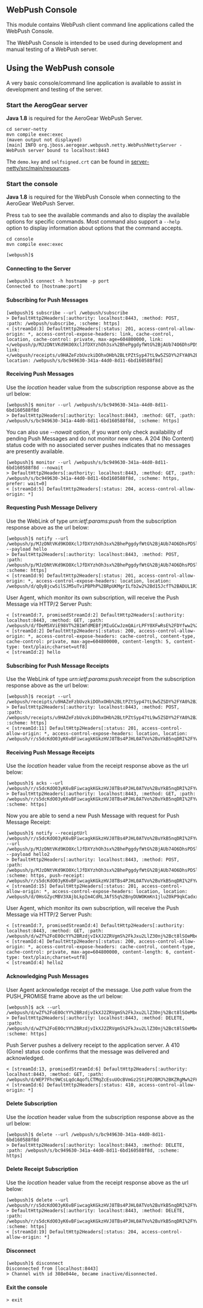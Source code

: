 ## WebPush Console
This module contains WebPush client command line applications called the WebPush Console.

The WebPush Console is intended to be used during development and manual testing of a WebPush server.

## Using the WebPush console
A very basic console/command line application is available to assist in development and testing of the server.

### Start the AerogGear server
__Java 1.8__ is required for the AeroGear WebPush Server.

    cd server-netty
    mvn compile exec:exec
    (maven output not displayed)
    [main] INFO org.jboss.aerogear.webpush.netty.WebPushNettyServer - WebPush server bound to localhost:8443

The ```demo.key``` and ```selfsigned.crt``` can be found in [server-netty/src/main/resources](../server-netty/src/main/resources).

### Start the console
__Java 1.8__ is required for the WebPush Console when connecting to the AeroGear WebPush Server.


Press ```tab``` to see the available commands and also to display the available options for specific commands.
Most command also support a ```--help``` option to display information about options that the command accepts.
  
    cd console
    mvn compile exec:exec
    
    [webpush]$

#### Connecting to the Server

    [webpush]$ connect -h hostname -p port
    Connected to [hostname:port]

#### Subscribing for Push Messages

    [webpush]$ subscribe --url /webpush/subscribe
    > DefaultHttp2Headers[:authority: localhost:8443, :method: POST, :path: /webpush/subscribe, :scheme: https]
    < [streamId:3] DefaultHttp2Headers[:status: 201, access-control-allow-origin: *, access-control-expose-headers: link, cache-control, location, cache-control: private, max-age=604800000, link: </webpush/p/MJzDNtVKd9KO0XclJfDXYzhOh3sx%2BhePggdyfWtG%2BjAUb74O6DhsPDSlNkrFnspAj75DzDKWYyYEDKt%2BiGwfk%2FgAMrJD3GGxAH1l5xyYoInks6B90GGbIEE77HDF%2FM9cXzKZdWxcgpPB>;rel="urn:ietf:params:push", link: </webpush/receipts/u9HAZeFzbUvzkiDOhxOHb%2BLtPZtSyp47tL9w5ZSDY%2FYA0%2BJOfjV6sH%2F4woxz4zIKOTTxB8MX%2Fwe2qNHwsSKKok8mVCU%3D>;rel="urn:ietf:params:push:receipt", location: /webpush/s/bc949630-341a-44d0-8d11-6bd160588f8d]

#### Receiving Push Messages
Use the _location_ header value from the subscription response above as the url below:

    [webpush]$ monitor --url /webpush/s/bc949630-341a-44d0-8d11-6bd160588f8d
    > DefaultHttp2Headers[:authority: localhost:8443, :method: GET, :path: /webpush/s/bc949630-341a-44d0-8d11-6bd160588f8d, :scheme: https]

You can also use _--nowait_ option, if you want only check availability of pending Push Messages and do not monitor new ones.
A 204 (No Content) status code with no associated server pushes indicates that no messages are presently available.

    [webpush]$ monitor --url /webpush/s/bc949630-341a-44d0-8d11-6bd160588f8d --nowait 
    > DefaultHttp2Headers[:authority: localhost:8443, :method: GET, :path: /webpush/s/bc949630-341a-44d0-8d11-6bd160588f8d, :scheme: https, prefer: wait=0]
    < [streamId:5] DefaultHttp2Headers[:status: 204, access-control-allow-origin: *]

#### Requesting Push Message Delivery
Use the WebLink of type _urn:ietf:params:push_ from the subscription response above as the url below:

    [webpush]$ notify --url /webpush/p/MJzDNtVKd9KO0XclJfDXYzhOh3sx%2BhePggdyfWtG%2BjAUb74O6DhsPDSlNkrFnspAj75DzDKWYyYEDKt%2BiGwfk%2FgAMrJD3GGxAH1l5xyYoInks6B90GGbIEE77HDF%2FM9cXzKZdWxcgpPB --payload hello
    > DefaultHttp2Headers[:authority: localhost:8443, :method: POST, :path: /webpush/p/MJzDNtVKd9KO0XclJfDXYzhOh3sx%2BhePggdyfWtG%2BjAUb74O6DhsPDSlNkrFnspAj75DzDKWYyYEDKt%2BiGwfk%2FgAMrJD3GGxAH1l5xyYoInks6B90GGbIEE77HDF%2FM9cXzKZdWxcgpPB, :scheme: https]
    < [streamId:9] DefaultHttp2Headers[:status: 201, access-control-allow-origin: *, access-control-expose-headers: location, location: /webpush/d/qOyBjcw5ilSJM5uTviPBPhP%2BRpUKMgrILfb2w2%2Bd15JcfT%2BADUL1RIrACThAiwstDf6wYNoWWaawUVkfaoA3Q3ABx6OzmetNynhSJlqA7gnLneqhpK2hYmrGdsRWfFuN6POLB9B3ySDs]

User Agent, which monitor its own subscription, will receive the Push Message via HTTP/2 Server Push:

    < [streamId:7, promisedStreamId:2] DefaultHttp2Headers[:authority: localhost:8443, :method: GET, :path: /webpush/d/fDeM5XViE98VT%2B1WfdMEBfjMIuGCwJzmQAirLPFY0XFwRsE%2FDYfww2%2Flj7fu%2Fed4UKRETQyqvJndTIGfX6u%2BUtRFtFbeH2q4nwTpfszX9mOZg1xq1chKPbi5IPkZSut5V8FvYGTRBxcL]
    < [streamId:2] DefaultHttp2Headers[:status: 200, access-control-allow-origin: *, access-control-expose-headers: cache-control, content-type, cache-control: private, max-age=604800000, content-length: 5, content-type: text/plain;charset=utf8]
    < [streamId:2] hello

#### Subscribing for Push Message Receipts
Use the WebLink of type _urn:ietf:params:push:receipt_ from the subscription response above as the url below:

    [webpush]$ receipt --url /webpush/receipts/u9HAZeFzbUvzkiDOhxOHb%2BLtPZtSyp47tL9w5ZSDY%2FYA0%2BJOfjV6sH%2F4woxz4zIKOTTxB8MX%2Fwe2qNHwsSKKok8mVCU%3D
    > DefaultHttp2Headers[:authority: localhost:8443, :method: POST, :path: /webpush/receipts/u9HAZeFzbUvzkiDOhxOHb%2BLtPZtSyp47tL9w5ZSDY%2FYA0%2BJOfjV6sH%2F4woxz4zIKOTTxB8MX%2Fwe2qNHwsSKKok8mVCU%3D, :scheme: https]
    < [streamId:11] DefaultHttp2Headers[:status: 201, access-control-allow-origin: *, access-control-expose-headers: location, location: /webpush/r/s5dcKdO03yK6vBFiwcagkKGkzHVJ8TBs4PJHL0ATVo%2BuYkB5nqDRI%2FYwCqI0eoZ6xvlfaJeb%2BssUqwTgMeBZ%2FE5RMpyLieTY1vG8SVR79SUJtJnDQRQVVsIAoUOxOKkI86pKnmEvtpWz]

#### Receiving Push Message Receipts
Use the _location_ header value from the receipt response above as the url below:

    [webpush]$ acks --url /webpush/r/s5dcKdO03yK6vBFiwcagkKGkzHVJ8TBs4PJHL0ATVo%2BuYkB5nqDRI%2FYwCqI0eoZ6xvlfaJeb%2BssUqwTgMeBZ%2FE5RMpyLieTY1vG8SVR79SUJtJnDQRQVVsIAoUOxOKkI86pKnmEvtpWz
    > DefaultHttp2Headers[:authority: localhost:8443, :method: GET, :path: /webpush/r/s5dcKdO03yK6vBFiwcagkKGkzHVJ8TBs4PJHL0ATVo%2BuYkB5nqDRI%2FYwCqI0eoZ6xvlfaJeb%2BssUqwTgMeBZ%2FE5RMpyLieTY1vG8SVR79SUJtJnDQRQVVsIAoUOxOKkI86pKnmEvtpWz, :scheme: https]

Now you are able to send a new Push Message with request for Push Message Receipt:

    [webpush]$ notify --receiptUrl /webpush/r/s5dcKdO03yK6vBFiwcagkKGkzHVJ8TBs4PJHL0ATVo%2BuYkB5nqDRI%2FYwCqI0eoZ6xvlfaJeb%2BssUqwTgMeBZ%2FE5RMpyLieTY1vG8SVR79SUJtJnDQRQVVsIAoUOxOKkI86pKnmEvtpWz --url /webpush/p/MJzDNtVKd9KO0XclJfDXYzhOh3sx%2BhePggdyfWtG%2BjAUb74O6DhsPDSlNkrFnspAj75DzDKWYyYEDKt%2BiGwfk%2FgAMrJD3GGxAH1l5xyYoInks6B90GGbIEE77HDF%2FM9cXzKZdWxcgpPB --payload hello2
    > DefaultHttp2Headers[:authority: localhost:8443, :method: POST, :path: /webpush/p/MJzDNtVKd9KO0XclJfDXYzhOh3sx%2BhePggdyfWtG%2BjAUb74O6DhsPDSlNkrFnspAj75DzDKWYyYEDKt%2BiGwfk%2FgAMrJD3GGxAH1l5xyYoInks6B90GGbIEE77HDF%2FM9cXzKZdWxcgpPB, :scheme: https, push-receipt: /webpush/r/s5dcKdO03yK6vBFiwcagkKGkzHVJ8TBs4PJHL0ATVo%2BuYkB5nqDRI%2FYwCqI0eoZ6xvlfaJeb%2BssUqwTgMeBZ%2FE5RMpyLieTY1vG8SVR79SUJtJnDQRQVVsIAoUOxOKkI86pKnmEvtpWz]
    < [streamId:15] DefaultHttp2Headers[:status: 201, access-control-allow-origin: *, access-control-expose-headers: location, location: /webpush/d/0HsGZycMBV3XAjbLkpIm4CdRLJAfS5q%2BnyDUWOKmKn1jluZ0kP9qkCadxxcDhYfnP8u%2BDiIl9B7A7DSAKwoh%2BIVbpLZUr0g914pGyygon%2BB87TeErs4FUicOhGc19MVI8p%2Fen2sKmPWw]

User Agent, which monitor its own subscription, will receive the Push Message via HTTP/2 Server Push:

    < [streamId:7, promisedStreamId:4] DefaultHttp2Headers[:authority: localhost:8443, :method: GET, :path: /webpush/d/wZf%2FoE0OcYY%2BRzdjvIkXJ2ZRVgmS%2FkJxu2LlZ30nj%2Bct8lSOeMbeAaeSBkl0qwE2mk2kHYs6GweIub02tUhdD6arBbe8bI6H5W9J6YLZigzqYSOt0PY1vEbIwziK%2Fj25uAlA2gag93sG]
    < [streamId:4] DefaultHttp2Headers[:status: 200, access-control-allow-origin: *, access-control-expose-headers: cache-control, content-type, cache-control: private, max-age=604800000, content-length: 6, content-type: text/plain;charset=utf8]
    < [streamId:4] hello2

#### Acknowledging Push Messages
User Agent acknowledge receipt of the message. Use _path_ value from the PUSH_PROMISE frame above as the url below:

    [webpush]$ ack --url /webpush/d/wZf%2FoE0OcYY%2BRzdjvIkXJ2ZRVgmS%2FkJxu2LlZ30nj%2Bct8lSOeMbeAaeSBkl0qwE2mk2kHYs6GweIub02tUhdD6arBbe8bI6H5W9J6YLZigzqYSOt0PY1vEbIwziK%2Fj25uAlA2gag93sG
    > DefaultHttp2Headers[:authority: localhost:8443, :method: DELETE, :path: /webpush/d/wZf%2FoE0OcYY%2BRzdjvIkXJ2ZRVgmS%2FkJxu2LlZ30nj%2Bct8lSOeMbeAaeSBkl0qwE2mk2kHYs6GweIub02tUhdD6arBbe8bI6H5W9J6YLZigzqYSOt0PY1vEbIwziK%2Fj25uAlA2gag93sG, :scheme: https]

Push Server pushes a delivery receipt to the application server.
A 410 (Gone) status code confirms that the message was delivered and acknowledged.

    < [streamId:13, promisedStreamId:6] DefaultHttp2Headers[:authority: localhost:8443, :method: GET, :path: /webpush/d/WEP7Fhc9WCsLqdcAqofLCTMqZcEsuUOcBVmGz2StiPOJBMJ%2BKZRgMw%2FHk3NenAruq5qSt2Mhj%2FJ2tMVPTrfV4CGxOdaquMphQlBXjDRvKkQXc5nJ%2B53BDZDF%2FeUD1g26o1dUcJ8zJafI]
    < [streamId:6] DefaultHttp2Headers[:status: 410, access-control-allow-origin: *]

#### Delete Subscription
Use the _location_ header value from the subscription response above as the url below:

    [webpush]$ delete --url /webpush/s/bc949630-341a-44d0-8d11-6bd160588f8d
    > DefaultHttp2Headers[:authority: localhost:8443, :method: DELETE, :path: /webpush/s/bc949630-341a-44d0-8d11-6bd160588f8d, :scheme: https]

#### Delete Receipt Subscription
Use the _location_ header value from the receipt response above as the url below:

    [webpush]$ delete --url /webpush/r/s5dcKdO03yK6vBFiwcagkKGkzHVJ8TBs4PJHL0ATVo%2BuYkB5nqDRI%2FYwCqI0eoZ6xvlfaJeb%2BssUqwTgMeBZ%2FE5RMpyLieTY1vG8SVR79SUJtJnDQRQVVsIAoUOxOKkI86pKnmEvtpWz
    > DefaultHttp2Headers[:authority: localhost:8443, :method: DELETE, :path: /webpush/r/s5dcKdO03yK6vBFiwcagkKGkzHVJ8TBs4PJHL0ATVo%2BuYkB5nqDRI%2FYwCqI0eoZ6xvlfaJeb%2BssUqwTgMeBZ%2FE5RMpyLieTY1vG8SVR79SUJtJnDQRQVVsIAoUOxOKkI86pKnmEvtpWz, :scheme: https]
    < [streamId:19] DefaultHttp2Headers[:status: 204, access-control-allow-origin: *]

#### Disconnect

    [webpush]$ disconnect 
    Disconnected from [localhost:8443]
    > Channel with id 308e044e, became inactive/disonnected.

#### Exit the console
    
    > exit
